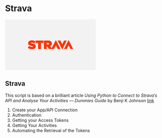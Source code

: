 # Strava

![Strava](.assets/strava.png)

## Strava
This script is based on a brilliant article *Using Python to Connect to Strava’s API and Analyse Your Activities — Dummies Guide* by Benji K Johnson [link](https://medium.com/swlh/using-python-to-connect-to-stravas-api-and-analyse-your-activities-dummies-guide-5f49727aac86)

1. Create your App/API Connection
2. Authentication
3. Getting your Access Tokens
4. Getting Your Activities
5. Automating the Retrieval of the Tokens